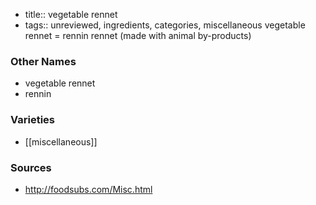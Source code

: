 - title:: vegetable rennet
- tags:: unreviewed, ingredients, categories, miscellaneous
vegetable rennet = rennin rennet (made with animal by-products)

### Other Names

* vegetable rennet
* rennin

### Varieties

* [[miscellaneous]]

### Sources
* http://foodsubs.com/Misc.html
